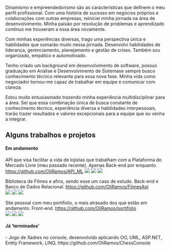 Dinamismo e empreendedorismo são as características que definem o meu perfil profissional. Com uma história de sucesso em negócios próprios e colaborações com outras empresas, reiniciei minha jornada na área de desenvolvimento. Minha paixão por resolução de problemas e aprendizado contínuo me trouxeram a essa área novamente.

Com minhas experiências diversas, trago uma perspectiva única e habilidades que somarão muito nessa jornada. Desenvolvi habilidades de liderança, gerenciamento, planejamento e gestão de crises. Também sou organizado, empático e automotivado.

Tenho criado um background em desenvolvimento de software, possuo graduação em Análise e Desenvolvimento de Sistemase sempre busco conhecimento técnico relevante para essa nova fase. Minha vida como negociador tornou-me capaz de trabalhar em equipe e comunicar com clareza.

Estou muito entusiasmado trazendo minha experiência multidisciplinar para a área. Sei que essa combinação única de busca constante de conhecimento técnico, experiência diversa e habilidades interpessoais, trarão trazer resultados e valores excepcionais para a equipe que eu venha a integrar.

<h2>Alguns trabalhos e projetos</h2>

<h4>Em andamento</h4>

API que visa facilitar a vida de lojistas que trabalham com a Plataforma do Mercado Livre (meu passado recente). Apenas Back-end por enquanto. 
https://github.com/OliRamos/API_ML
<img src="https://img.shields.io/badge/JavaScript-323330?style=for-the-badge&logo=javascript&logoColor=F7DF1E">
<img src="https://img.shields.io/badge/Visual%20Studio%20Code-0078d7.svg?logo=visual-studio-code&logoColor=white">
<img src="https://img.shields.io/badge/Postman-FF6C37?logo=postman&logoColor=white">

Biblioteca de Filmes e afins, sendo esse um caso de estudo. Back-end e Banco de Dados Relacional.
https://github.com/OliRamos/FilmesApi  
<img src="https://img.shields.io/badge/c%23-%23239120.svg?logo=c-sharp&logoColor=white">
<img src="https://img.shields.io/badge/mysql-%2300f.svg?logo=mysql&logoColor=white">
<img src="https://img.shields.io/badge/Postman-FF6C37?logo=postman&logoColor=white">

Site pessoal com meu portifolio, o mais atrasado dos que estão em andamento. Front-end.
https://github.com/OliRamos/portifolio  
<img src="https://img.shields.io/badge/HTML5-E34F26?style=for-the-badge&logo=html5&logoColor=white">
<img src="https://img.shields.io/badge/CSS3-1572B6?style=for-the-badge&logo=css3&logoColor=white">
<img src="https://img.shields.io/badge/JavaScript-323330?style=for-the-badge&logo=javascript&logoColor=F7DF1E">

<h4>Já 'terminados'</h4>
- Jogo de Xadres no console, desenvolvido aplicando OO, UML, ASP.NET, Entity Framework, LINQ.
https://github.com/OliRamos/ChessConsole

